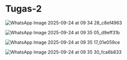 # Tugas-2
![WhatsApp Image 2025-09-24 at 09 34 28_c8ef4963](https://github.com/user-attachments/assets/fd3653e6-5982-40a8-8c26-a36ae3fac8d2)

![WhatsApp Image 2025-09-24 at 09 35 05_d9eff31b](https://github.com/user-attachments/assets/cefc81ab-b817-42d9-942e-1142f187af7e)

![WhatsApp Image 2025-09-24 at 09 35 17_01e059ce](https://github.com/user-attachments/assets/380ab8f5-f31f-4491-a738-26dca6e71ba4)

![WhatsApp Image 2025-09-24 at 09 35 30_fca6b833](https://github.com/user-attachments/assets/1f3d0cea-95ee-433c-b8d7-1bb63a789f9f)


